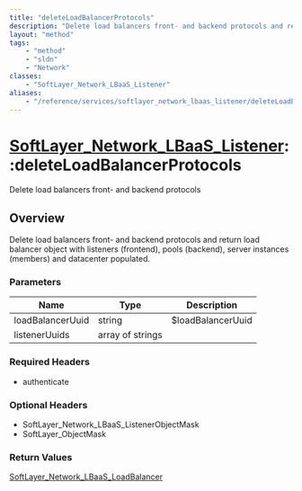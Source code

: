 ```yaml
---
title: "deleteLoadBalancerProtocols"
description: "Delete load balancers front- and backend protocols and return load balancer object with listeners (frontend), pools (bac... "
layout: "method"
tags:
    - "method"
    - "sldn"
    - "Network"
classes:
    - "SoftLayer_Network_LBaaS_Listener"
aliases:
    - "/reference/services/softlayer_network_lbaas_listener/deleteLoadBalancerProtocols"
---
```

# [SoftLayer_Network_LBaaS_Listener](/reference/services/SoftLayer_Network_LBaaS_Listener)::deleteLoadBalancerProtocols

Delete load balancers front- and backend protocols


## Overview 
Delete load balancers front- and backend protocols and return load balancer object with listeners (frontend), pools (backend), server instances (members) and datacenter populated. 

### Parameters 
|Name | Type | Description |
| --- | --- | --- |
|loadBalancerUuid| string| $loadBalancerUuid|
|listenerUuids| array of strings| |


### Required Headers
* authenticate

### Optional Headers
* SoftLayer_Network_LBaaS_ListenerObjectMask
* SoftLayer_ObjectMask

### Return Values
<a href='/reference/datatypes/SoftLayer_Network_LBaaS_LoadBalancer'>SoftLayer_Network_LBaaS_LoadBalancer </a>

